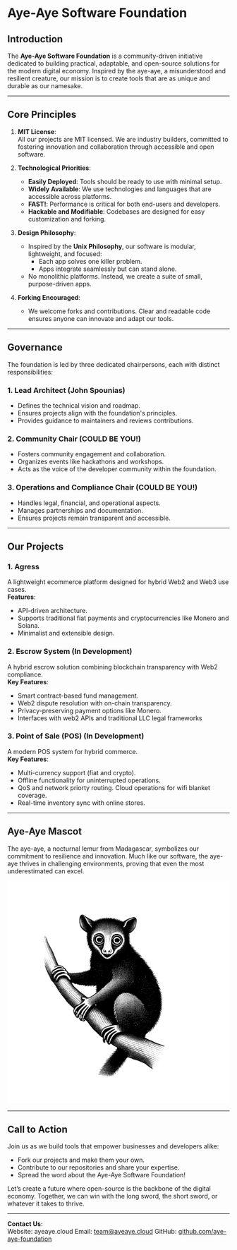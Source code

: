# Aye-Aye Software Foundation

## **Introduction**
The **Aye-Aye Software Foundation** is a community-driven initiative dedicated to building practical, adaptable, and open-source solutions for the modern digital economy. Inspired by the aye-aye, a misunderstood and resilient creature, our mission is to create tools that are as unique and durable as our namesake.

---

## **Core Principles**
1. **MIT License**:  
   All our projects are MIT licensed. We are industry builders, committed to fostering innovation and collaboration through accessible and open software.

2. **Technological Priorities**:
   - **Easily Deployed**: Tools should be ready to use with minimal setup.
   - **Widely Available**: We use technologies and languages that are accessible across platforms.
   - **FAST!**: Performance is critical for both end-users and developers.
   - **Hackable and Modifiable**: Codebases are designed for easy customization and forking.

3. **Design Philosophy**:
   - Inspired by the **Unix Philosophy**, our software is modular, lightweight, and focused:
     - Each app solves one killer problem.
     - Apps integrate seamlessly but can stand alone.
   - No monolithic platforms. Instead, we create a suite of small, purpose-driven apps.

4. **Forking Encouraged**:
   - We welcome forks and contributions. Clear and readable code ensures anyone can innovate and adapt our tools.

---

## **Governance**
The foundation is led by three dedicated chairpersons, each with distinct responsibilities:

### **1. Lead Architect** (John Spounias) 
   - Defines the technical vision and roadmap.
   - Ensures projects align with the foundation's principles.
   - Provides guidance to maintainers and reviews contributions.

### **2. Community Chair** (COULD BE YOU!)
   - Fosters community engagement and collaboration.
   - Organizes events like hackathons and workshops.
   - Acts as the voice of the developer community within the foundation.

### **3. Operations and Compliance Chair** (COULD BE YOU!)
   - Handles legal, financial, and operational aspects.
   - Manages partnerships and documentation.
   - Ensures projects remain transparent and accessible.

---

## **Our Projects**
### **1. Agress**  
   A lightweight ecommerce platform designed for hybrid Web2 and Web3 use cases.  
   **Features**:
   - API-driven architecture.
   - Supports traditional fiat payments and cryptocurrencies like Monero and Solana.
   - Minimalist and extensible design.

### **2. Escrow System** (In Development)  
   A hybrid escrow solution combining blockchain transparency with Web2 compliance.  
   **Key Features**:
   - Smart contract-based fund management.
   - Web2 dispute resolution with on-chain transparency.
   - Privacy-preserving payment options like Monero.
   - Interfaces with web2 APIs and traditional LLC legal frameworks

### **3. Point of Sale (POS)** (In Development)  
   A modern POS system for hybrid commerce.  
   **Key Features**:
   - Multi-currency support (fiat and crypto).
   - Offline functionality for uninterrupted operations.
   - QoS and network priorty routing. Cloud operations for wifi blanket coverage. 
   - Real-time inventory sync with online stores.

---

## **Aye-Aye Mascot**
The aye-aye, a nocturnal lemur from Madagascar, symbolizes our commitment to resilience and innovation. Much like our software, the aye-aye thrives in challenging environments, proving that even the most underestimated can excel.  

![Aye-Aye Logo](ayeaye.png)

---

## **Call to Action**
Join us as we build tools that empower businesses and developers alike:
- Fork our projects and make them your own.
- Contribute to our repositories and share your expertise.
- Spread the word about the Aye-Aye Software Foundation!

Let’s create a future where open-source is the backbone of the digital economy. Together, we can win with the long sword, the short sword, or whatever it takes to thrive.

---

**Contact Us**:  
Website: ayeaye.cloud
Email: team@ayeaye.cloud
GitHub: [github.com/aye-aye-foundation](https://github.com/d3cline/aye-aye-foundation)
